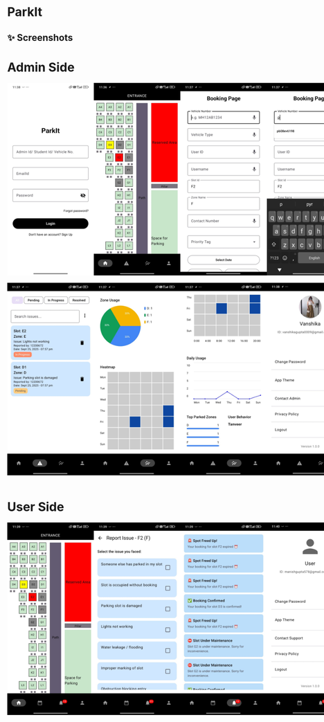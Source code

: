 # ParkIt
## ✨ Screenshots
# Admin Side
<div style="display:flex;">
<img src="Screenshot/IMG-20251005-WA0001.jpg" width="200">
<img src="Screenshot/IMG-20251005-WA0002.jpg" width="200">
<img src="Screenshot/IMG-20251005-WA0013.jpg" width="200">
<img src="Screenshot/IMG-20251005-WA0012.jpg" width="200">
</div>
<br>
<div style="display:flex;">
<img src="Screenshot/IMG-20251005-WA0006.jpg" width="200">
<img src="Screenshot/IMG-20251005-WA0005.jpg" width="200">
<img src="Screenshot/IMG-20251005-WA0004.jpg" width="200">
<img src="Screenshot/IMG-20251005-WA0003.jpg" width="200">
</div>
<br>

# User Side
<div style="display:flex;">
<img src="Screenshot/IMG-20251005-WA0007.jpg" width="200">
<img src="Screenshot/IMG-20251005-WA0008.jpg" width="200">
<img src="Screenshot/IMG-20251005-WA0010.jpg" width="200">
<img src="Screenshot/IMG-20251005-WA0011.jpg" width="200">
</div>
<br>